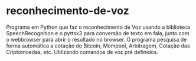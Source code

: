 # reconhecimento-de-voz
Programa em Python que faz o reconhecimento de Voz usando a biblioteca SpeechRecognition e o pyttsx3 para conversão de texto em fala, junto com o webbrowser para abrir o resultado no browser. O programa pesquisa de forma automática a cotação do Bitcoin, Mempool, Arbitragem, Cotação das Criptomoedas, etc. Utilizando comandos de voz pré definidos. 
